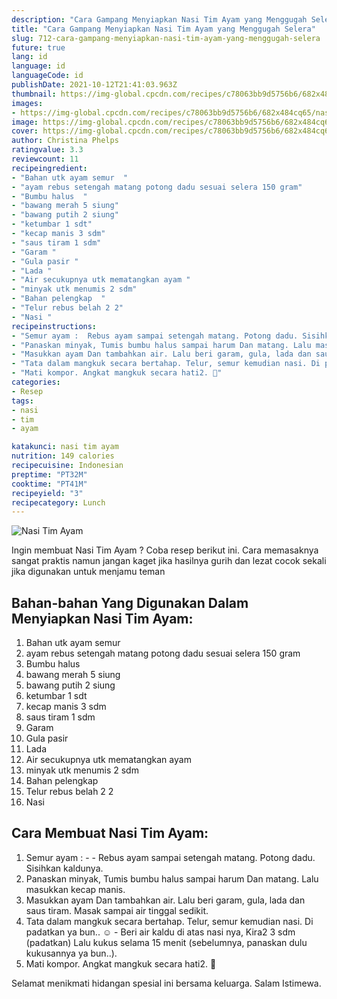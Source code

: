 ```yaml
---
description: "Cara Gampang Menyiapkan Nasi Tim Ayam yang Menggugah Selera"
title: "Cara Gampang Menyiapkan Nasi Tim Ayam yang Menggugah Selera"
slug: 712-cara-gampang-menyiapkan-nasi-tim-ayam-yang-menggugah-selera
future: true
lang: id
language: id
languageCode: id
publishDate: 2021-10-12T21:41:03.963Z 
thumbnail: https://img-global.cpcdn.com/recipes/c78063bb9d5756b6/682x484cq65/nasi-tim-ayam-foto-resep-utama.png
images:
- https://img-global.cpcdn.com/recipes/c78063bb9d5756b6/682x484cq65/nasi-tim-ayam-foto-resep-utama.png
image: https://img-global.cpcdn.com/recipes/c78063bb9d5756b6/682x484cq65/nasi-tim-ayam-foto-resep-utama.png
cover: https://img-global.cpcdn.com/recipes/c78063bb9d5756b6/682x484cq65/nasi-tim-ayam-foto-resep-utama.png
author: Christina Phelps
ratingvalue: 3.3
reviewcount: 11
recipeingredient:
- "Bahan utk ayam semur  "
- "ayam rebus setengah matang potong dadu sesuai selera 150 gram"
- "Bumbu halus  "
- "bawang merah 5 siung"
- "bawang putih 2 siung"
- "ketumbar 1 sdt"
- "kecap manis 3 sdm"
- "saus tiram 1 sdm"
- "Garam "
- "Gula pasir "
- "Lada "
- "Air secukupnya utk mematangkan ayam "
- "minyak utk menumis 2 sdm"
- "Bahan pelengkap  "
- "Telur rebus belah 2 2"
- "Nasi "
recipeinstructions:
- "Semur ayam :  Rebus ayam sampai setengah matang. Potong dadu. Sisihkan kaldunya."
- "Panaskan minyak, Tumis bumbu halus sampai harum Dan matang. Lalu masukkan kecap manis."
- "Masukkan ayam Dan tambahkan air. Lalu beri garam, gula, lada dan saus tiram. Masak sampai air tinggal sedikit."
- "Tata dalam mangkuk secara bertahap. Telur, semur kemudian nasi. Di padatkan ya bun.. ☺️ Beri air kaldu di atas nasi nya, Kira2 3 sdm (padatkan) Lalu kukus selama 15 menit (sebelumnya, panaskan dulu kukusannya ya bun..)."
- "Mati kompor. Angkat mangkuk secara hati2. 💖"
categories:
- Resep
tags:
- nasi
- tim
- ayam

katakunci: nasi tim ayam 
nutrition: 149 calories
recipecuisine: Indonesian
preptime: "PT32M"
cooktime: "PT41M"
recipeyield: "3"
recipecategory: Lunch
---
```



![Nasi Tim Ayam](https://img-global.cpcdn.com/recipes/c78063bb9d5756b6/682x484cq65/nasi-tim-ayam-foto-resep-utama.png)

Ingin membuat Nasi Tim Ayam ? Coba resep berikut ini. Cara memasaknya sangat praktis namun jangan kaget jika hasilnya gurih dan lezat cocok sekali jika digunakan untuk menjamu teman

<!--inarticleads1-->

## Bahan-bahan Yang Digunakan Dalam Menyiapkan Nasi Tim Ayam:

1. Bahan utk ayam semur  
1. ayam rebus setengah matang potong dadu sesuai selera 150 gram
1. Bumbu halus  
1. bawang merah 5 siung
1. bawang putih 2 siung
1. ketumbar 1 sdt
1. kecap manis 3 sdm
1. saus tiram 1 sdm
1. Garam 
1. Gula pasir 
1. Lada 
1. Air secukupnya utk mematangkan ayam 
1. minyak utk menumis 2 sdm
1. Bahan pelengkap  
1. Telur rebus belah 2 2
1. Nasi 



<!--inarticleads2-->

## Cara Membuat Nasi Tim Ayam:

1. Semur ayam : -  - Rebus ayam sampai setengah matang. Potong dadu. Sisihkan kaldunya.
1. Panaskan minyak, Tumis bumbu halus sampai harum Dan matang. Lalu masukkan kecap manis.
1. Masukkan ayam Dan tambahkan air. Lalu beri garam, gula, lada dan saus tiram. Masak sampai air tinggal sedikit.
1. Tata dalam mangkuk secara bertahap. Telur, semur kemudian nasi. Di padatkan ya bun.. ☺️ - Beri air kaldu di atas nasi nya, Kira2 3 sdm (padatkan) Lalu kukus selama 15 menit (sebelumnya, panaskan dulu kukusannya ya bun..).
1. Mati kompor. Angkat mangkuk secara hati2. 💖




Selamat menikmati hidangan spesial ini bersama keluarga. Salam Istimewa.
